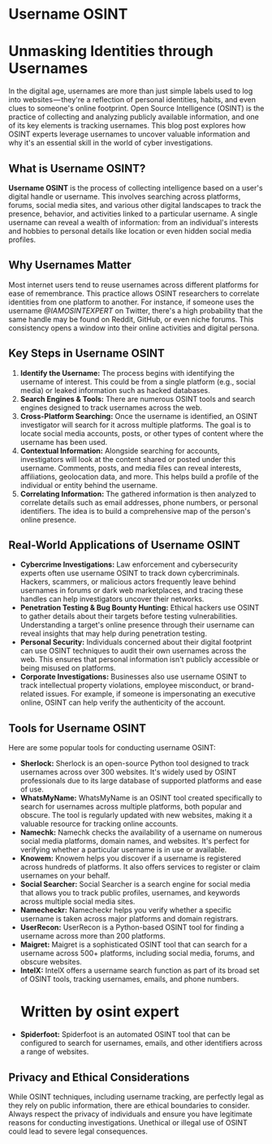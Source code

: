 # Username OSINT
<h1>Unmasking Identities through Usernames</h1>
 <p>In the digital age, usernames are more than just simple labels used to log into websites — they're a reflection of personal identities, habits, and even clues to someone's online footprint. Open Source Intelligence (OSINT) is the practice of collecting and analyzing publicly available information, and one of its key elements is tracking usernames. This blog post explores how OSINT experts leverage usernames to uncover valuable information and why it's an essential skill in the world of cyber investigations.</p>
 <h2>What is Username OSINT?</h2>
    <p><strong>Username OSINT</strong> is the process of collecting intelligence based on a user's digital handle or username. This involves searching across platforms, forums, social media sites, and various other digital landscapes to track the presence, behavior, and activities linked to a particular username. A single username can reveal a wealth of information: from an individual's interests and hobbies to personal details like location or even hidden social media profiles.</p>

 <h2>Why Usernames Matter</h2>
    <p>Most internet users tend to reuse usernames across different platforms for ease of remembrance. This practice allows OSINT researchers to correlate identities from one platform to another. For instance, if someone uses the username <em>@IAMOSINTEXPERT</em> on Twitter, there's a high probability that the same handle may be found on Reddit, GitHub, or even niche forums. This consistency opens a window into their online activities and digital persona.</p>

<h2>Key Steps in Username OSINT</h2>
    <ol>
        <li><strong>Identify the Username:</strong> The process begins with identifying the username of interest. This could be from a single platform (e.g., social media) or leaked information such as hacked databases.</li>
        <li><strong>Search Engines & Tools:</strong> There are numerous OSINT tools and search engines designed to track usernames across the web.</li>
        <li><strong>Cross-Platform Searching:</strong> Once the username is identified, an OSINT investigator will search for it across multiple platforms. The goal is to locate social media accounts, posts, or other types of content where the username has been used.</li>
        <li><strong>Contextual Information:</strong> Alongside searching for accounts, investigators will look at the content shared or posted under this username. Comments, posts, and media files can reveal interests, affiliations, geolocation data, and more. This helps build a profile of the individual or entity behind the username.</li>
        <li><strong>Correlating Information:</strong> The gathered information is then analyzed to correlate details such as email addresses, phone numbers, or personal identifiers. The idea is to build a comprehensive map of the person's online presence.</li>
    </ol>
 <h2>Real-World Applications of Username OSINT</h2>
    <ul>
        <li><strong>Cybercrime Investigations:</strong> Law enforcement and cybersecurity experts often use username OSINT to track down cybercriminals. Hackers, scammers, or malicious actors frequently leave behind usernames in forums or dark web marketplaces, and tracing these handles can help investigators uncover their networks.</li>
        <li><strong>Penetration Testing & Bug Bounty Hunting:</strong> Ethical hackers use OSINT to gather details about their targets before testing vulnerabilities. Understanding a target's online presence through their username can reveal insights that may help during penetration testing.</li>
        <li><strong>Personal Security:</strong> Individuals concerned about their digital footprint can use OSINT techniques to audit their own usernames across the web. This ensures that personal information isn't publicly accessible or being misused on platforms.</li>
        <li><strong>Corporate Investigations:</strong> Businesses also use username OSINT to track intellectual property violations, employee misconduct, or brand-related issues. For example, if someone is impersonating an executive online, OSINT can help verify the authenticity of the account.</li>
    </ul>
 <h2>Tools for Username OSINT</h2>
    <p>Here are some popular tools for conducting username OSINT:</p>
    <ul>
        <li><strong>Sherlock:</strong> Sherlock is an open-source Python tool designed to track usernames across over 300 websites. It's widely used by OSINT professionals due to its large database of supported platforms and ease of use.</li>
        <li><strong>WhatsMyName:</strong> WhatsMyName is an OSINT tool created specifically to search for usernames across multiple platforms, both popular and obscure. The tool is regularly updated with new websites, making it a valuable resource for tracking online accounts.</li>
        <li><strong>Namechk:</strong> Namechk checks the availability of a username on numerous social media platforms, domain names, and websites. It's perfect for verifying whether a particular username is in use or available.</li>
        <li><strong>Knowem:</strong> Knowem helps you discover if a username is registered across hundreds of platforms. It also offers services to register or claim usernames on your behalf.</li>
        <li><strong>Social Searcher:</strong> Social Searcher is a search engine for social media that allows you to track public profiles, usernames, and keywords across multiple social media sites.</li>
        <li><strong>Namecheckr:</strong> Namecheckr helps you verify whether a specific username is taken across major platforms and domain registrars.</li>
        <li><strong>UserRecon:</strong> UserRecon is a Python-based OSINT tool for finding a username across more than 200 platforms.</li>
        <li><strong>Maigret:</strong> Maigret is a sophisticated OSINT tool that can search for a username across 500+ platforms, including social media, forums, and obscure websites.</li>
        <li><strong>IntelX:</strong> IntelX offers a username search function as part of its broad set of OSINT tools, tracking usernames, emails, and phone numbers.</li>
     <h1>Written by osint expert</h1>
        <li><strong>Spiderfoot:</strong> Spiderfoot is an automated OSINT tool that can be configured to search for usernames, emails, and other identifiers across a range of websites.</li>
    </ul>
<h2>Privacy and Ethical Considerations</h2>
    <p>While OSINT techniques, including username tracking, are perfectly legal as they rely on public information, there are ethical boundaries to consider. Always respect the privacy of individuals and ensure you have legitimate reasons for conducting investigations. Unethical or illegal use of OSINT could lead to severe legal consequences.</p>
